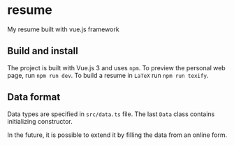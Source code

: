 # resume

My resume built with vue.js framework

## Build and install

The project is built with Vue.js 3 and uses `npm`.
To preview the personal web page, run `npm run dev`.
To build a resume in `LaTeX` run `npm run texify`.

## Data format

Data types are specified in `src/data.ts` file.
The last `Data` class contains initializing constructor.

In the future, it is possible to extend it by filling the data from an online form.
